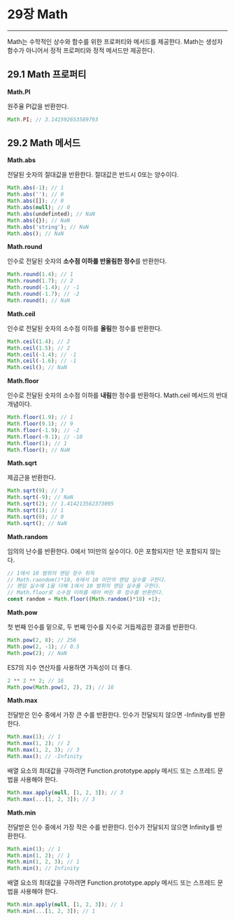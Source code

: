 # 29장 Math

---

Math는 수학적인 상수와 함수를 위한 프로퍼티와 메서드를 제공한다. Math는 생성자 함수가 아니어서 정적 프로퍼티와 정적 메서드만 제공한다.

## 29.1 Math 프로퍼티

**Math.PI**

원주율 PI값을 반환한다.

```jsx
Math.PI; // 3.141592653589793
```

## 29.2 Math 메서드

**Math.abs**

전달된 숫자의 절대값을 반환한다. 절대값은 반드시 0또는 양수이다.

```jsx
Math.abs(-1); // 1
Math.abs(''); // 0
Math.abs([]); // 0
Math.abs(null); // 0
Math.abs(undefinted); // NaN
Math.abs({}); // NaN
Math.abs('string'); // NaN
Math.abs(); // NaN
```

**Math.round**

인수로 전달된 숫자의 **소수점 이하를 반올림한 정수**를 반환한다.

```jsx
Math.round(1.4); // 1
Math.round(1.7); // 2
Math.round(-1.4); // -1
Math.round(-1.7); // -2
Math.round(); // NaN
```

**Math.ceil**

인수로 전달된 숫자의 소수점 이하를 **올림**한 정수를 반환한다.

```jsx
Math.ceil(1.4); // 2
Math.ceil(1.5); // 2
Math.ceil(-1.4); // -1
Math,ceil(-1.6); // -1
Math.ceil(); // NaN
```

**Math.floor**

인수로 전달된 숫자의 소수점 이하를 **내림**한 정수를 반환하다. Math.ceil 메서드의 반대 개념이다.

```jsx
Math.floor(1.9); // 1
Math.floor(9.1); // 9
Math.floor(-1.9); // -2
Math.floor(-9.1); // -10
Math.floor(1); // 1
Math.floor(); // NaN
```

**Math.sqrt**

제곱근을 반환한다.

```jsx
Math.sqrt(9); // 3
Math.sqrt(-9); // NaN
Math.sqrt(2); // 1.414213562373095
Math.sqrt(1); // 1
Math.sqrt(0); // 0
Math.sqrt(); // NaN
```

**Math.random**

임의의 난수를 반환한다. 0에서 1미만의 실수이다. 0은 포함되지만 1은 포함되지 않는다.

```jsx
// 1에서 10 범위의 랜덤 정수 취득
// Math.raondom()*10, 0에서 10 미만의 랜덤 실수를 구한다.
// 랜덤 실수에 1을 더해 1에서 10 범위의 랜덤 실수를 구한다.
// Math.floor로 소수점 이하를 떼어 버린 후 정수를 반환한다.
const random = Math.floor((Math.random()*10) +1);
```

**Math.pow**

첫 번째 인수를 밑으로, 두 번째 인수를 지수로 거듭제곱한 결과를 반환한다.

```jsx
Math.pow(2, 8); // 256
Math.pow(2, -1); // 0.5
Math.pow(2); // NaN
```

ES7의 지수 연산자를 사용하면 가독성이 더 좋다.

```jsx
2 ** 2 ** 2; // 16
Math.pow(Math.pow(2, 2), 2); // 16
```

**Math.max**

전달받은 인수 중에서 가장 큰 수를 반환한다. 인수가 전달되지 않으면 -Infinity를 반환한다.

```jsx
Math.max(1); // 1
Math.max(1, 2); // 2
Math.max(1, 2, 3); // 3
Math.max(); // -Infinity
```

배열 요소의 최대값을 구하려면 Function.prototype.apply 메서드 또는 스프레드 문법을 사용해야 한다.

```jsx
Math.max.apply(null, [1, 2, 3]); // 3
Math.max(...[1, 2, 3]); // 3 
```

**Math.min**

전달받은 인수 중에서 가장 작은 수를 반환한다. 인수가 전달되지 않으면 Infinity를 반환한다.

```jsx
Math.min(1); // 1
Math.min(1, 2); // 1
Math.min(1, 2, 3); // 1
Math.min(); // Infinity
```

배열 요소의 최대값을 구하려면 Function.prototype.apply 메서드 또는 스프레드 문법을 사용해야 한다.

```jsx
Math.min.apply(null, [1, 2, 3]); // 1
Math.min(...[1, 2, 3]); // 1
```

